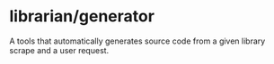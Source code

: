 # librarian/generator

A tools that automatically generates source code from a given library scrape and a user request. 
